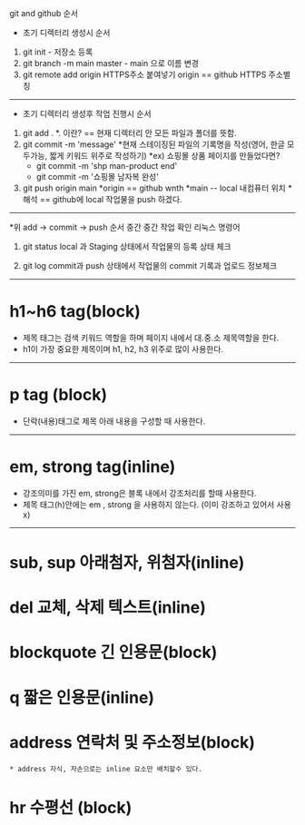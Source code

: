 
git and github 순서
* 초기 디렉터리 생성시 순서
1. git init - 저장소 등록
2. git branch -m main
        master - main 으로 이름 변경
3. git remote add origin HTTPS주소 붙여넣기
    origin == github HTTPS 주소별칭
----------------------------------------------
* 초기 디렉터리 생성후 작업 진행시 순서

1. git add .
    *. 이란? == 현재 디렉터리 안 모든 파일과 폴더를 뜻함.
2. git commit -m 'message'
    *현재 스테이징된 파일의 기록명을 작성(영어, 한글 모두가능, 짧게 키워드 위주로 작성하기)
    *ex) 쇼핑몰 상품 페이지를 만들었다면?
    *    git commit -m 'shp man-product end'
    *    git commit -m '쇼핑몰 남자복 완성'
3. git push origin main
    *origin == github wnth
    *main -- local 내컴퓨터 위치
    *해석 == github에 local 작업물을 push 하겠다.
-----------------------------------------------
*위 add -> commit -> push 순서 중간 중간 작업 확인 리눅스 명령어

1. git status 
    local 과 Staging 상태에서 작업물의 등록 상태 체크

2. git log
    commit과 push 상태에서 작업물의 commit 기록과 업로드 정보체크

-----------------------------------------------

# h1~h6 tag(block)
* 제목 태그는 검색 키워드 역할을 하며 페이지 내에서 대.중.소 제목역할을 한다.
* h1이 가장 중요한 제목이며 h1, h2, h3 위주로 많이 사용한다.

-----------------------------------------------

# p tag (block)
* 단락(내용)태그로 제목 아래 내용을 구성할 때 사용한다.

-----------------------------------------------

# em, strong tag(inline)
* 강조의미를 가진 em, strong은 블록 내에서 강조처리를 할때 사용한다.
* 제목 태그(h)안에는 em , strong 을 사용하지 않는다. (이미 강조하고 있어서 사용x)

-----------------------------------------------

# sub, sup 아래첨자, 위첨자(inline)
# del 교체, 삭제 텍스트(inline)
# blockquote 긴 인용문(block)
# q 짧은 인용문(inline)
# address 연락처 및 주소정보(block)
    * address 자식, 자손으로는 inline 요소만 배치할수 있다.
# hr  수평선 (block)